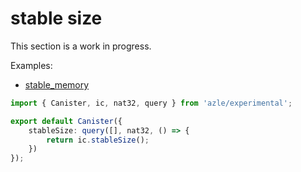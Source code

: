# stable size

This section is a work in progress.

Examples:

-   [stable_memory](https://github.com/demergent-labs/azle/tree/main/examples/stable_memory)

```typescript
import { Canister, ic, nat32, query } from 'azle/experimental';

export default Canister({
    stableSize: query([], nat32, () => {
        return ic.stableSize();
    })
});
```
